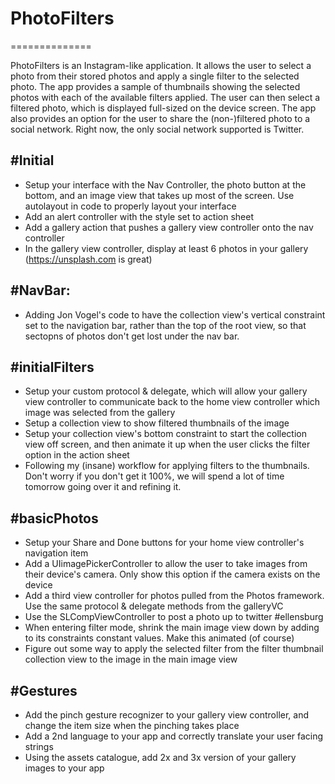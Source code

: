 # PhotoFilters
==============

PhotoFilters is an Instagram-like application. It allows the user to select a photo from their stored photos and apply a single filter to the selected photo. The app provides a sample of thumbnails showing the selected photos with each of the available filters applied. The user can then select a filtered photo, which is displayed full-sized on the device screen. The app also provides an option for the user to share the (non-)filtered photo to a social network. Right now, the only social network supported is Twitter.

#Initial
--------

* Setup your interface with the Nav Controller, the photo button at the bottom, and an image view that takes up most of the screen. Use autolayout in code to
properly layout your interface
* Add an alert controller with the style set to action sheet
* Add a gallery action that pushes a gallery view controller onto the nav controller
* In the gallery view controller, display at least 6 photos in your gallery (https://unsplash.com is great)

#NavBar:
---------

* Adding Jon Vogel's code to have the collection view's vertical constraint set to the navigation bar, rather than the top of the root view, so that sectopns of photos don't get lost under the nav bar.

#initialFilters
----------------

* Setup your custom protocol & delegate, which will allow your gallery view controller to communicate back to the home view controller which image was selected from the gallery
* Setup a collection view to show filtered thumbnails of the image
* Setup your collection view's bottom constraint to start the collection view off screen, and then animate it up when the user clicks the filter option in the action sheet
* Following my (insane) workflow for applying filters to the thumbnails. Don't worry if you don't get it 100%, we will spend a lot of time tomorrow going over it and refining it.

#basicPhotos
------------

* Setup your Share and Done buttons for your home view controller's navigation item
* Add a UIimagePickerController to allow the user to take images from their device's camera. Only show this option if the camera exists on the device
* Add a third view controller for photos pulled from the Photos framework. Use the same protocol & delegate methods from the galleryVC
* Use the SLCompViewController to post a photo up to twitter #ellensburg
* When entering filter mode, shrink the main image view down by adding to its constraints constant values. Make this animated (of course)
* Figure out some way to apply the selected filter from the filter thumbnail collection view to the image in the main image view

#Gestures
----------

* Add the pinch gesture recognizer to your gallery view controller, and change the item size when the pinching takes place
* Add a 2nd language to your app and correctly translate your user facing strings
* Using the assets catalogue, add 2x and 3x version of your gallery images to your app
